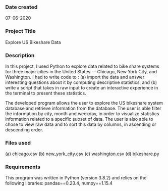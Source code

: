 ### Date created
07-06-2020

### Project Title
Explore US Bikeshare Data

### Description
In this project, I used Python to explore data related to bike share systems for three major cities in the United States — Chicago, New York City, and Washington. I had to write code to :
(a) import the data and answer interesting questions about it by computing descriptive statistics, and 
(b) write a script that takes in raw input to create an interactive experience in the terminal to present these statistics.

The developed program allows the user to explore the US bikeshare system database and retrieve information from the database. The user is able filter the information by city, month and weekday, in order to visualize statistics information related to a specific subset of data. The user is also able to chose to view raw data and to sort this data by columns, in ascending or descending order.

### Files used
(a) chicago.csv
(b) new_york_city.csv
(c)	washington.csv
(d) bikeshare.py

### Requirements
This program was written in Python (version 3.8.2) and relies on the following libraries: 
pandas==0.23.4, 
numpy==1.15.4
